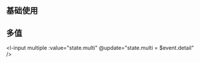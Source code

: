 ## 基础使用

<l-input />

## 多值

<l-input multiple :value="state.multi" @update="state.multi = $event.detail" />

<script setup>
  import {reactive, watch} from 'vue';
  const state = reactive({
    value: 'input',
    multi: ['1', '2', '3']
  })
  watch(() => state.value, (val) => {
    console.log('val', val);
  })
</script>

